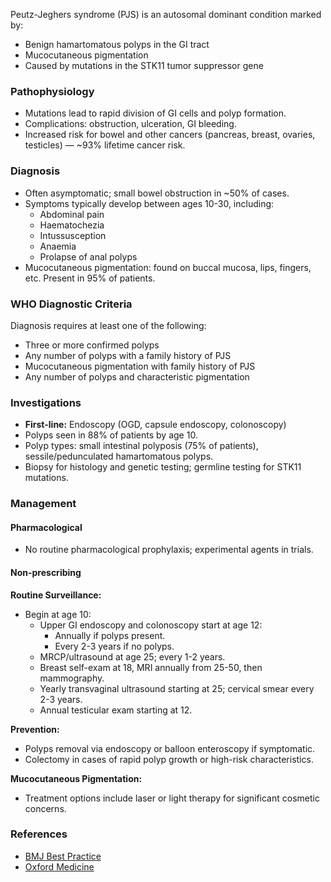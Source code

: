 Peutz-Jeghers syndrome (PJS) is an autosomal dominant condition marked by:

- Benign hamartomatous polyps in the GI tract
- Mucocutaneous pigmentation
- Caused by mutations in the STK11 tumor suppressor gene

### Pathophysiology
- Mutations lead to rapid division of GI cells and polyp formation.
- Complications: obstruction, ulceration, GI bleeding. 
- Increased risk for bowel and other cancers (pancreas, breast, ovaries, testicles) — ~93% lifetime cancer risk.

### Diagnosis
- Often asymptomatic; small bowel obstruction in ~50% of cases.
- Symptoms typically develop between ages 10-30, including:
  - Abdominal pain
  - Haematochezia
  - Intussusception
  - Anaemia
  - Prolapse of anal polyps
- Mucocutaneous pigmentation: found on buccal mucosa, lips, fingers, etc. Present in 95% of patients.

### WHO Diagnostic Criteria
Diagnosis requires at least one of the following:
- Three or more confirmed polyps
- Any number of polyps with a family history of PJS
- Mucocutaneous pigmentation with family history of PJS
- Any number of polyps and characteristic pigmentation

### Investigations
- **First-line:** Endoscopy (OGD, capsule endoscopy, colonoscopy)
- Polyps seen in 88% of patients by age 10.
- Polyp types: small intestinal polyposis (75% of patients), sessile/pedunculated hamartomatous polyps.
- Biopsy for histology and genetic testing; germline testing for STK11 mutations.

### Management
#### Pharmacological
- No routine pharmacological prophylaxis; experimental agents in trials.

#### Non-prescribing
**Routine Surveillance:**
- Begin at age 10:
  - Upper GI endoscopy and colonoscopy start at age 12:
    - Annually if polyps present.
    - Every 2-3 years if no polyps.
  - MRCP/ultrasound at age 25; every 1-2 years.
  - Breast self-exam at 18, MRI annually from 25-50, then mammography.
  - Yearly transvaginal ultrasound starting at 25; cervical smear every 2-3 years.
  - Annual testicular exam starting at 12.

**Prevention:**
- Polyps removal via endoscopy or balloon enteroscopy if symptomatic.
- Colectomy in cases of rapid polyp growth or high-risk characteristics.

**Mucocutaneous Pigmentation:**
- Treatment options include laser or light therapy for significant cosmetic concerns.

### References
- [BMJ Best Practice](https://bestpractice.bmj.com/topics/en-gb/1128/diagnosis-approach)
- [Oxford Medicine](https://oxfordmedicine.com/view/10.1093/med/9780199759422.001.0001/med-9780199759422-chapter-104?rskey=rRhpEI&result=1)
